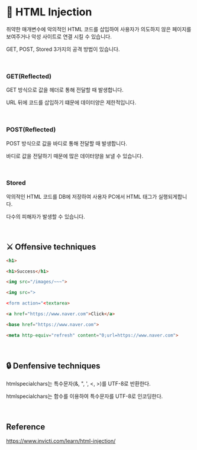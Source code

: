 # 📍 HTML Injection

취약한 매개변수에 악의적인 HTML 코드를 삽입하여 사용자가 의도하지 않은 페이지를 보여주거나 악성 사이트로 연결 시킬 수 있습니다.

GET, POST, Stored 3가지의 공격 방법이 있습니다.

<br>

### GET(Reflected)

GET 방식으로 값을 헤더로 통해 전달할 때 발생합니다.

URL 뒤에 코드를 삽입하기 떄문에 데이터양은 제한적입니다.

<br>

### POST(Reflected)

POST 방식으로 값을 바디로 통해 전달할 때 발생합니다.

바디로 값을 전달하기 때문에 많은 데이터양을 보낼 수 있습니다.

<br>

### Stored

악의적인 HTML 코드를 DB에 저장하여 사용자 PC에서 HTML 태그가 실행되게합니다.

다수의 피해자가 발생할 수 있습니다.

<br>

## ⚔ Offensive techniques

``` html
<h1>

<h1>Success</h1>

<img src="/images/~~~">

<img src=">

<form action="<textarea>

<a href="https://www.naver.com">Click</a>

<base href="https://www.naver.com">

<meta http-equiv="refresh" content="0;url=https://www.naver.com">
```

<br>

## 🔒 Denfensive techniques

htmlspecialchars는 특수문자(&, ", ', <, >)를 UTF-8로 반환한다.

htmlspecialchars는 함수를 이용하여 특수문자를 UTF-8로 인코딩한다.

<br>

## Reference

https://www.invicti.com/learn/html-injection/